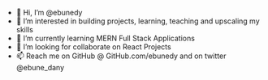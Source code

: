 - 👋 Hi, I’m @ebunedy
- 👀 I’m interested in building projects, learning, teaching and upscaling my skills
- 🌱 I’m currently learning MERN Full Stack Applications
- 💞️ I’m looking for collaborate on React Projects
- 📫 Reach me on GitHub @ GitHub.com/ebunedy and on twitter @ebune_dany 

<!---
ebunedy/ebunedy is a ✨ special ✨ repository because its `README.md` (this file) appears on your GitHub profile.
You can click the Preview link to take a look at your changes.
--->
